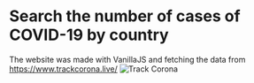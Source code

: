 # Search the number of cases of COVID-19 by country
The website was made with VanillaJS and fetching the data from https://www.trackcorona.live/
<img src="https://upload.wikimedia.org/wikipedia/commons/thumb/e/e5/SARS-CoV-2_%28CDC-23312%29.png/505px-SARS-CoV-2_%28CDC-23312%29.png" alt="Track Corona" />
